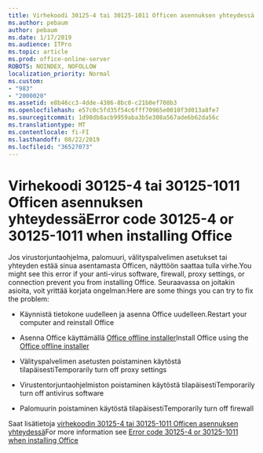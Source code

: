 ```yaml
---
title: Virhekoodi 30125-4 tai 30125-1011 Officen asennuksen yhteydessä
ms.author: pebaum
author: pebaum
ms.date: 1/17/2019
ms.audience: ITPro
ms.topic: article
ms.prod: office-online-server
ROBOTS: NOINDEX, NOFOLLOW
localization_priority: Normal
ms.custom:
- "983"
- "2000020"
ms.assetid: e8b46cc3-4dde-4386-8bc0-c21b0ef708b3
ms.openlocfilehash: e57c0c5fd35f54c6fff70965e0010f3d013a8fe7
ms.sourcegitcommit: 1d98db8acb9959aba3b5e308a567ade6b62da56c
ms.translationtype: MT
ms.contentlocale: fi-FI
ms.lasthandoff: 08/22/2019
ms.locfileid: "36527073"
---
```

# <a name="error-code-30125-4-or-30125-1011-when-installing-office"></a><span data-ttu-id="6e6a8-102">Virhekoodi 30125-4 tai 30125-1011 Officen asennuksen yhteydessä</span><span class="sxs-lookup"><span data-stu-id="6e6a8-102">Error code 30125-4 or 30125-1011 when installing Office</span></span>

<span data-ttu-id="6e6a8-103">Jos virustorjuntaohjelma, palomuuri, välityspalvelimen asetukset tai yhteyden estää sinua asentamasta Officen, näyttöön saattaa tulla virhe.</span><span class="sxs-lookup"><span data-stu-id="6e6a8-103">You might see this error if your anti-virus software, firewall, proxy settings, or connection prevent you from installing Office.</span></span> <span data-ttu-id="6e6a8-104">Seuraavassa on joitakin asioita, voit yrittää korjata ongelman:</span><span class="sxs-lookup"><span data-stu-id="6e6a8-104">Here are some things you can try to fix the problem:</span></span>
  
- <span data-ttu-id="6e6a8-105">Käynnistä tietokone uudelleen ja asenna Office uudelleen.</span><span class="sxs-lookup"><span data-stu-id="6e6a8-105">Restart your computer and reinstall Office</span></span>

- <span data-ttu-id="6e6a8-106">Asenna Office käyttämällä [Office offline installer](https://support.office.com/article/f0a85fe7-118f-41cb-a791-d59cef96ad1c?wt.mc_id=Alchemy_ClientDIA)</span><span class="sxs-lookup"><span data-stu-id="6e6a8-106">Install Office using the [Office offline installer](https://support.office.com/article/f0a85fe7-118f-41cb-a791-d59cef96ad1c?wt.mc_id=Alchemy_ClientDIA)</span></span>

- <span data-ttu-id="6e6a8-107">Välityspalvelimen asetusten poistaminen käytöstä tilapäisesti</span><span class="sxs-lookup"><span data-stu-id="6e6a8-107">Temporarily turn off proxy settings</span></span>

- <span data-ttu-id="6e6a8-108">Virustentorjuntaohjelmiston poistaminen käytöstä tilapäisesti</span><span class="sxs-lookup"><span data-stu-id="6e6a8-108">Temporarily turn off antivirus software</span></span>

- <span data-ttu-id="6e6a8-109">Palomuurin poistaminen käytöstä tilapäisesti</span><span class="sxs-lookup"><span data-stu-id="6e6a8-109">Temporarily turn off firewall</span></span>

<span data-ttu-id="6e6a8-110">Saat lisätietoja [virhekoodin 30125-4 tai 30125-1011 Officen asennuksen yhteydessä](https://support.office.com/article/7bfabec6-76be-4cde-880e-819a9c569612?wt.mc_id=Alchemy_ClientDIA)</span><span class="sxs-lookup"><span data-stu-id="6e6a8-110">For more information see [Error code 30125-4 or 30125-1011 when installing Office](https://support.office.com/article/7bfabec6-76be-4cde-880e-819a9c569612?wt.mc_id=Alchemy_ClientDIA)</span></span>
  